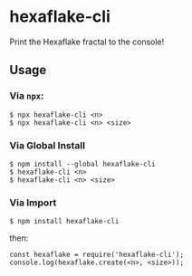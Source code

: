 # hexaflake-cli
Print the Hexaflake fractal to the console!

## Usage
### Via `npx`:
```
$ npx hexaflake-cli <n>
$ npx hexaflake-cli <n> <size>
```

### Via Global Install
```
$ npm install --global hexaflake-cli
$ hexaflake-cli <n>
$ hexaflake-cli <n> <size>
```

### Via Import
```
$ npm install hexaflake-cli
```
then:
```
const hexaflake = require('hexaflake-cli');
console.log(hexaflake.create(<n>, <size>));
```